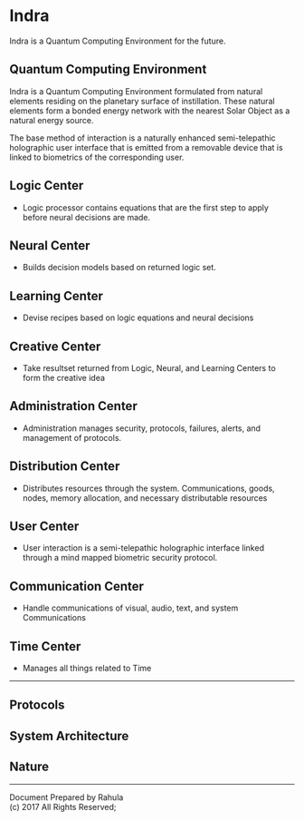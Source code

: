 # Indra
Indra is a Quantum Computing Environment for the future.  

## Quantum Computing Environment

Indra is a Quantum Computing Environment formulated from natural elements residing on the planetary surface of instillation.  These natural elements form a bonded energy network with the nearest Solar Object as a natural energy source.

The base method of interaction is a naturally enhanced semi-telepathic holographic user interface that is emitted from a removable device that is linked to biometrics of the corresponding user.  

## Logic Center
  - Logic processor contains equations that are the first step to apply before neural decisions are made.

## Neural Center
  - Builds decision models based on returned logic set.

## Learning Center
  - Devise recipes based on logic equations and neural decisions
  
## Creative Center
  - Take resultset returned from Logic, Neural, and Learning Centers to form the creative idea

## Administration Center
  - Administration manages security, protocols, failures, alerts, and management of protocols.

## Distribution Center
  - Distributes resources through the system.  Communications, goods, nodes, memory allocation, and necessary distributable resources

## User Center
  - User interaction is a semi-telepathic holographic interface linked through a mind mapped biometric security protocol.
  
## Communication Center
  - Handle communications of visual, audio, text, and system Communications
  
## Time Center
  - Manages all things related to Time
  
----------------------

## Protocols

## System Architecture

## Nature


---
Document Prepared by Rahula  
(c) 2017 All Rights Reserved;
